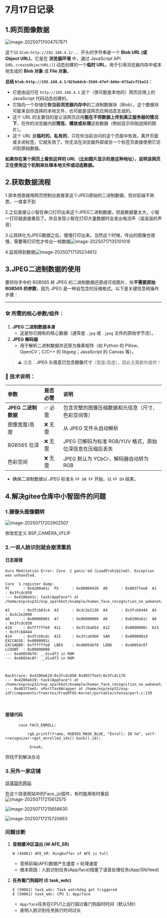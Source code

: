 # 7月17日记录

## 1.网页图像数据

![image-20250717004757871](./7%E6%9C%8817%E6%97%A5%E8%AE%B0%E5%BD%95.assets/image-20250717004757871.png)

这个以 `blob:http://192.168.4.1/...` 开头的字符串是一个 **Blob URL (或 Object URL)**。它是在 **浏览器环境** 中，通过 JavaScript API (`URL.createObjectURL()`) 动态创建的一个**临时 URL**，用于引用浏览器内存中或本地生成的 **Blob 对象** 或 **File 对象**。



**总结 `blob:http://192.168.4.1/025e6dcb-35d4-47ef-b66e-673a2cf31e13`：**

- 它是由运行在 `http://192.168.4.1` 这个（很可能是本地的）网页应用上的 JavaScript 代码动态创建的。
- 它指向一个存储在**你当前浏览器内存中**的二进制数据块（Blob），这个数据块可能来自你选择的本地文件，也可能是该网页应用动态生成的。
- 这个 URL 的主要目的是让该网页应用**能在不将数据上传到真正服务器的情况下**，在你的浏览器内部**预览、播放或处理**这些数据（例如显示你刚选择的图片）。
- 这个 URL 是**临时的、私有的**，只在你当前访问的这个页面中有效。离开页面或关闭标签，它就失效了。你无法在浏览器外部或另一个标签页直接使用它访问到原始数据。

**如果你在某个网页上看到这样的 URL（比如图片显示的是这种地址），说明该网页正在使用这个机制来处理本地文件或动态数据。**



## 2.获取数据流程

1.原本想直接用网页控制台直接拿这个JPEG原始的二进制数据，但对前端不熟悉，一直拿不到

2.之后直接让小智在串口打印出来这个JPEG二进制数据，但是数据量太大，小智一打印就直接重启了。并且发现小智在打印大量数据时会发出电流声（滋滋滋的声音）

3.让其转化为JPEG数据之后，慢慢打印出来。当然这个时候，传出的图像也很慢，需要等打印完才传出一帧数据![image-20250717135101016](./7%E6%9C%8817%E6%97%A5%E8%AE%B0%E5%BD%95.assets/image-20250717135101016.png)

4.监视得到数据![image-20250717135234612](./7%E6%9C%8817%E6%97%A5%E8%AE%B0%E5%BD%95.assets/image-20250717135234612.png)



## 3.JPEG二进制数据的使用

要将你手中的 RGB565 转 JPEG 的二进制数据还原成可视图片，你**不需要原始 RGB565 的参数**，因为 JPEG 是一种自包含的压缩格式。以下是关键信息和操作步骤：

------

### 🛠️ 所需的核心参数/组件：

1. **JPEG 二进制数据本身**
   - 这是你已拥有的核心数据（通常是 `.jpg` 或 `.jpeg` 文件的原始字节流）。
2. **JPEG 解码器**
   - 用于解析二进制数据并还原为像素矩阵（如 Python 的 Pillow、OpenCV；C/C++ 的 libjpeg；JavaScript 的 Canvas 等）。

> ⚠️ 注意：**JPEG 头信息已包含图像尺寸**（宽度/高度），因此无需额外提供！



### 📌 技术说明：

| 参数                | 是否必需 | 说明                                                     |
| :------------------ | :------- | :------------------------------------------------------- |
| **JPEG 二进制数据** | ✅ 必需   | 包含完整的图像压缩数据和元信息（尺寸、色彩空间等）       |
| 图像宽度/高度       | ❌ 无需   | 从 JPEG 文件头自动解析                                   |
| RGB565 位深         | ❌ 无需   | JPEG 已解码为标准 RGB/YUV 格式，原始位深信息在压缩后丢失 |
| 色彩空间            | ❌ 无需   | JPEG 默认为 YCbCr，解码器自动转为 RGB                    |



- 确保二进制数据以 JPEG 标准头 `FF D8 FF` 开始，以 `FF D9` 结束。





## 4.解决gitee仓库中小智固件的问题

### 1.摄像头图像翻转

![image-20250717202902507](./7%E6%9C%8817%E6%97%A5%E8%AE%B0%E5%BD%95.assets/image-20250717202902507.png)

修改宏定义 BSP_CAMERA_VFLIP

### 2.一说人脸识别就会崩溃重启

#### 日志报错

```
Guru Meditation Error: Core  1 panic'ed (LoadProhibited). Exception was unhandled.

Core  1 register dump:
PC      : 0x4200a61c  PS      : 0x00060430  A0      : 0x8037fee8  A1      : 0x3fcdc050  
--- 0x4200a61c: task(AppFace*) at /home/esp/esp32/esp_sparkbot/example/human_face_recognition_no_wakenet/main/src/app_face.cpp:223

A2      : 0x3fcb83c4  A3      : 0x3c2e2130  A4      : 0x3fcb8444  A5      : 0x3c2e2098  
A6      : 0x00000001  A7      : 0x00000000  A8      : 0x8200a61c  A9      : 0x3fcdc030  
A10     : 0xffffffe0  A11     : 0x3fcba654  A12     : 0x0000000c  A13     : 0x3fcb8444  
A14     : 0x3fcb9cdc  A15     : 0x3fcab9b0  SAR     : 0x0000001d  EXCCAUSE: 0x0000001c  
EXCVADDR: 0xffffffe0  LBEG    : 0x40054bf0  LEND    : 0x40054c0f  LCOUNT  : 0x00000000  
--- 0x40054bf0: __divdf3 in ROM
--- 0x40054c0f: __divdf3 in ROM



Backtrace: 0x4200a619:0x3fcdc050 0x4037fee5:0x3fcdc170
--- 0x4200a619: task(AppFace*) at /home/esp/esp32/esp_sparkbot/example/human_face_recognition_no_wakenet/main/src/app_face.cpp:223
--- 0x4037fee5: vPortTaskWrapper at /home/esp/esp32/esp-idf/components/freertos/FreeRTOS-Kernel/portable/xtensa/port.c:139
```

​    

#### 报错代码

```
      case FACE_ENROLL:

          rgb_printf(frame, RGB565_MASK_BLUE, "Enroll: ID %d", self->recognizer->get_enrolled_ids().back().id);

           break;
```



但找不到解决办法

### 3.另外一家店铺

[烧录固件网站](https://esp.jziai.com/)

在这个烧录网站中的Face_jzi固件，有时能用有时重启
![image-20250717215612575](./7%E6%9C%8817%E6%97%A5%E8%AE%B0%E5%BD%95.assets/image-20250717215612575.png)

![image-20250717215658630](./7%E6%9C%8817%E6%97%A5%E8%AE%B0%E5%BD%95.assets/image-20250717215658630.png)

![image-20250717215720663](./7%E6%9C%8817%E6%97%A5%E8%AE%B0%E5%BD%95.assets/image-20250717215720663.png)

### 问题诊断

1. **音频缓冲区溢出 (W AFE_SR)**

   ```
   W (45061) AFE_SR: Ringbuffer of AFE is full
   ```

   - 音频前端(AFE)数据产生速度 > 处理速度
   - 根本原因：人脸识别任务(App/face)阻塞了语音处理任务(App/SN/feed)

2. **任务看门狗超时 (E task_wdc)**

   ```
   E (50061) task_wdc: Task watchdog got triggered
   E (50061) task_wdc: CPU 1: App/face
   ```

   - `App/face`任务在CPU1上运行超过看门狗超时时间（默认5秒）
   - 表明人脸识别任务执行时间过长
